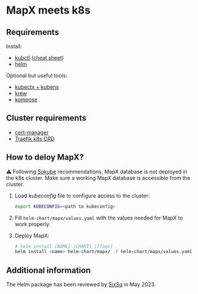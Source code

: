 # MapX meets k8s

## Requirements

Install:

- [kubctl](https://kubernetes.io/docs/tasks/tools/#kubectl) ([cheat sheet](https://kubernetes.io/docs/reference/kubectl/cheatsheet/))
- [helm](https://helm.sh/docs/intro/install/)

Optional but useful tools:

- [kubectx + kubens](https://github.com/ahmetb/kubectx#installation)
- [krew](https://krew.sigs.k8s.io/docs/user-guide/setup/install/)
- [kompose](https://kompose.io/installation/)

## Cluster requirements

- [cert-manager](https://cert-manager.io/)
- [Traefik k8s CRD](https://doc.traefik.io/traefik/reference/dynamic-configuration/kubernetes-crd/)

## How to deloy MapX?

⚠ Following [Sokube](https://www.sokube.io/en/home) recommendations, MapX database is not deployed in the k8s cluster. Make sure a working MapX database is accessible from the cluster.

1. Load _kubeconfig_ file to configure access to the cluster:

   ```sh
   export KUBECONFIG=<path to kubeconfig>
   ```

2. Fill `helm-chart/mapx/values.yaml` with the values needed for MapX to work properly.

3. Deploy MapX:

   ```sh
   # helm install [NAME] [CHART] [flags]
   helm install <name> helm-chart/mapx/ -f helm-chart/mapx/values.yaml
   ```

## Additional information

The Helm package has been reviewed by [SixSq](https://sixsq.com/) in May 2023.
